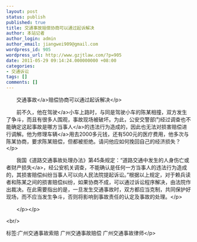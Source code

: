 ```yaml
---
layout: post
status: publish
published: true
title: 交通事故赔偿协商可以通过起诉解决
author: 本站记者
author_login: admin
author_email: jiangwei909@gmail.com
wordpress_id: 905
wordpress_url: http://www.gzjtlaw.com/?p=905
date: 2011-05-29 09:14:24.000000000 +08:00
categories:
- 交通诉讼
tags: []
comments: []
---
```

<p><p>　　<a>交通事故<&#47;a>赔偿协商可以通过起诉解决<&#47;p><p>　　前不久，他在<a>驾驶<&#47;a>小车上路时，与同是驾驶小车的陈某相撞，双方发生了争斗，而且有很多人围观，事故现场被破坏。为此，公安交警部门经过调查也不能确定这起事故是哪方<a>当事人<&#47;a>的违法行为造成的，因此也无法对损害赔偿进行调解。他为修理<a>车辆<&#47;a>用去2000多元钱，还有500元的医疗费用，他多次与陈某协商，要求陈某赔偿，但都被拒绝。请问他应如何挽回自己的经济损失？<&#47;p><p>　　我国《道路交通事故处理办法》第45条规定：&ldquo;道路交通中发生的人身伤亡或者<a>财产损失<&#47;a>，经公安机关调查，不能确认是任何一方当事人的违法行为造成的，其损害赔偿纠纷当事人可以向人民法院提起诉讼。&rdquo;根据以上规定，对于赖兵读者和陈某之间的损害赔偿纠纷，如果协商不成，可以通过诉讼程序解决，由法院作出裁决。在此需要指出的是，一旦发生交通事故时，双方都应当克制，共同保护好现场，而不应当发生争斗，否则将影响到事故责任的认定及事故的处理。<&#47;p><p>　　<&#47;p><&#47;p><br&#47;><p>标签:广州交通事故索赔 广州交通事故赔偿 广州交通事故律师<&#47;p>

